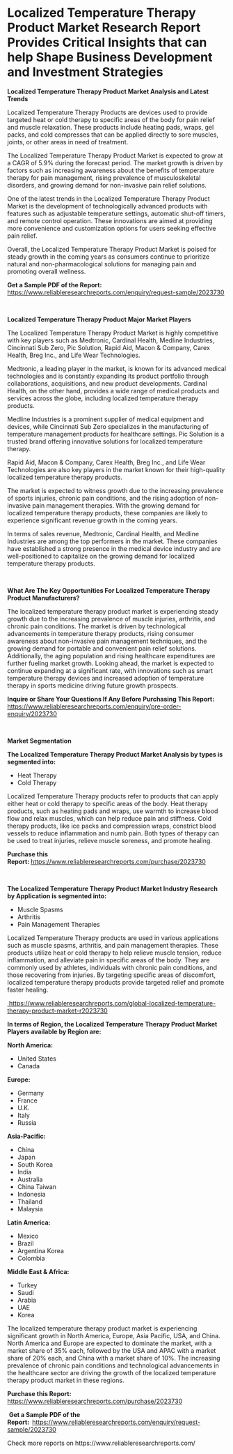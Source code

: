 <p><h1>Localized Temperature Therapy Product Market Research Report Provides Critical Insights that can help Shape Business Development and Investment Strategies</h1></p><p><strong>Localized Temperature Therapy Product Market Analysis and Latest Trends</strong></p>
<p><p>Localized Temperature Therapy Products are devices used to provide targeted heat or cold therapy to specific areas of the body for pain relief and muscle relaxation. These products include heating pads, wraps, gel packs, and cold compresses that can be applied directly to sore muscles, joints, or other areas in need of treatment.</p><p>The Localized Temperature Therapy Product Market is expected to grow at a CAGR of 5.9% during the forecast period. The market growth is driven by factors such as increasing awareness about the benefits of temperature therapy for pain management, rising prevalence of musculoskeletal disorders, and growing demand for non-invasive pain relief solutions.</p><p>One of the latest trends in the Localized Temperature Therapy Product Market is the development of technologically advanced products with features such as adjustable temperature settings, automatic shut-off timers, and remote control operation. These innovations are aimed at providing more convenience and customization options for users seeking effective pain relief.</p><p>Overall, the Localized Temperature Therapy Product Market is poised for steady growth in the coming years as consumers continue to prioritize natural and non-pharmacological solutions for managing pain and promoting overall wellness.</p></p>
<p><strong>Get a Sample PDF of the Report:&nbsp;</strong> <a href="https://www.reliableresearchreports.com/enquiry/request-sample/2023730">https://www.reliableresearchreports.com/enquiry/request-sample/2023730</a></p>
<p>&nbsp;</p>
<p><strong>Localized Temperature Therapy Product Major Market Players</strong></p>
<p><p>The Localized Temperature Therapy Product Market is highly competitive with key players such as Medtronic, Cardinal Health, Medline Industries, Cincinnati Sub Zero, Pic Solution, Rapid Aid, Macon & Company, Carex Health, Breg Inc., and Life Wear Technologies. </p><p>Medtronic, a leading player in the market, is known for its advanced medical technologies and is constantly expanding its product portfolio through collaborations, acquisitions, and new product developments. Cardinal Health, on the other hand, provides a wide range of medical products and services across the globe, including localized temperature therapy products. </p><p>Medline Industries is a prominent supplier of medical equipment and devices, while Cincinnati Sub Zero specializes in the manufacturing of temperature management products for healthcare settings. Pic Solution is a trusted brand offering innovative solutions for localized temperature therapy. </p><p>Rapid Aid, Macon & Company, Carex Health, Breg Inc., and Life Wear Technologies are also key players in the market known for their high-quality localized temperature therapy products. </p><p>The market is expected to witness growth due to the increasing prevalence of sports injuries, chronic pain conditions, and the rising adoption of non-invasive pain management therapies. With the growing demand for localized temperature therapy products, these companies are likely to experience significant revenue growth in the coming years. </p><p>In terms of sales revenue, Medtronic, Cardinal Health, and Medline Industries are among the top performers in the market. These companies have established a strong presence in the medical device industry and are well-positioned to capitalize on the growing demand for localized temperature therapy products.</p></p>
<p>&nbsp;</p>
<p><strong>What Are The Key Opportunities For Localized Temperature Therapy Product Manufacturers?</strong></p>
<p><p>The localized temperature therapy product market is experiencing steady growth due to the increasing prevalence of muscle injuries, arthritis, and chronic pain conditions. The market is driven by technological advancements in temperature therapy products, rising consumer awareness about non-invasive pain management techniques, and the growing demand for portable and convenient pain relief solutions. Additionally, the aging population and rising healthcare expenditures are further fueling market growth. Looking ahead, the market is expected to continue expanding at a significant rate, with innovations such as smart temperature therapy devices and increased adoption of temperature therapy in sports medicine driving future growth prospects.</p></p>
<p><strong>Inquire or Share Your Questions If Any Before Purchasing This Report:</strong> <a href="https://www.reliableresearchreports.com/enquiry/pre-order-enquiry/2023730">https://www.reliableresearchreports.com/enquiry/pre-order-enquiry/2023730</a></p>
<p>&nbsp;</p>
<p><strong>Market Segmentation</strong></p>
<p><strong>The Localized Temperature Therapy Product Market Analysis by types is segmented into:</strong></p>
<p><ul><li>Heat Therapy</li><li>Cold Therapy</li></ul></p>
<p><p>Localized Temperature Therapy products refer to products that can apply either heat or cold therapy to specific areas of the body. Heat therapy products, such as heating pads and wraps, use warmth to increase blood flow and relax muscles, which can help reduce pain and stiffness. Cold therapy products, like ice packs and compression wraps, constrict blood vessels to reduce inflammation and numb pain. Both types of therapy can be used to treat injuries, relieve muscle soreness, and promote healing.</p></p>
<p><strong>Purchase this Report:&nbsp;</strong><a href="https://www.reliableresearchreports.com/purchase/2023730">https://www.reliableresearchreports.com/purchase/2023730</a></p>
<p>&nbsp;</p>
<p><strong>The Localized Temperature Therapy Product Market Industry Research by Application is segmented into:</strong></p>
<p><ul><li>Muscle Spasms</li><li>Arthritis</li><li>Pain Management Therapies</li></ul></p>
<p><p>Localized Temperature Therapy products are used in various applications such as muscle spasms, arthritis, and pain management therapies. These products utilize heat or cold therapy to help relieve muscle tension, reduce inflammation, and alleviate pain in specific areas of the body. They are commonly used by athletes, individuals with chronic pain conditions, and those recovering from injuries. By targeting specific areas of discomfort, localized temperature therapy products provide targeted relief and promote faster healing.</p></p>
<p><a href="https://www.reliableresearchreports.com/global-localized-temperature-therapy-product-market-r2023730">&nbsp;https://www.reliableresearchreports.com/global-localized-temperature-therapy-product-market-r2023730</a></p>
<p><strong>In terms of Region, the Localized Temperature Therapy Product Market Players available by Region are:</strong></p>
<p>
    <p> <strong> North America: </strong>
        <ul>
            <li>United States</li>
            <li>Canada</li>
        </ul>
        </p> 
    <p> <strong> Europe: </strong>
        <ul>
            <li>Germany</li>
            <li>France</li>
            <li>U.K.</li>
            <li>Italy</li>
            <li>Russia</li>
        </ul>
        </p> 
    <p> <strong> Asia-Pacific: </strong>
        <ul>
            <li>China</li>
            <li>Japan</li>
            <li>South Korea</li>
            <li>India</li>
            <li>Australia</li>
            <li>China Taiwan</li>
            <li>Indonesia</li>
            <li>Thailand</li>
            <li>Malaysia</li>
        </ul>
        </p> 
    <p> <strong> Latin America: </strong>
        <ul>
            <li>Mexico</li>
            <li>Brazil</li>
            <li>Argentina Korea</li>
            <li>Colombia</li>
        </ul>
        </p> 
    <p> <strong> Middle East & Africa: </strong>
        <ul>
            <li>Turkey</li>
            <li>Saudi</li>
            <li>Arabia</li>
            <li>UAE</li>
            <li>Korea</li>
        </ul>
    </p>
    </p>
<p><p>The localized temperature therapy product market is experiencing significant growth in North America, Europe, Asia Pacific, USA, and China. North America and Europe are expected to dominate the market, with a market share of 35% each, followed by the USA and APAC with a market share of 20% each, and China with a market share of 10%. The increasing prevalence of chronic pain conditions and technological advancements in the healthcare sector are driving the growth of the localized temperature therapy product market in these regions.</p></p>
<p><strong>Purchase this Report: </strong><a href="https://www.reliableresearchreports.com/purchase/2023730">https://www.reliableresearchreports.com/purchase/2023730</a></p>
<p>&nbsp;<strong>Get a Sample PDF of the Report:&nbsp;&nbsp;</strong><a href="https://www.reliableresearchreports.com/enquiry/request-sample/2023730">https://www.reliableresearchreports.com/enquiry/request-sample/2023730</a></p>
<p><strong></strong></p>
<p>Check more reports on https://www.reliableresearchreports.com/</p>